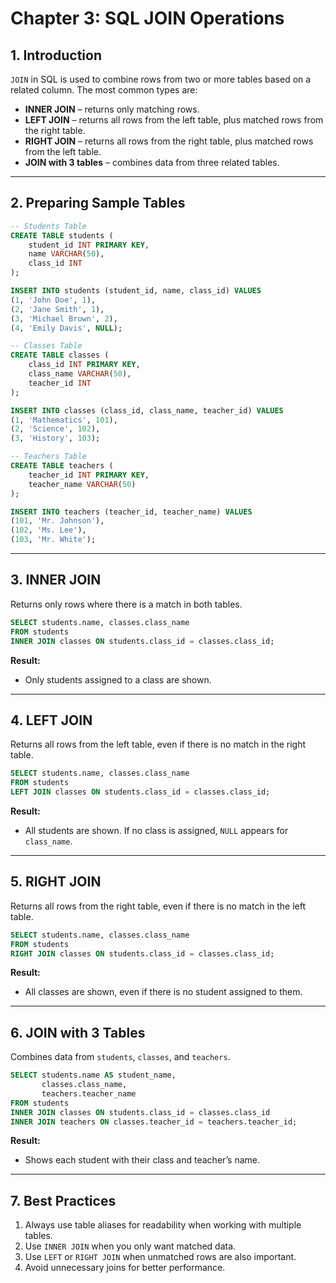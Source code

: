 # **Chapter 3: SQL JOIN Operations**

## **1. Introduction**

`JOIN` in SQL is used to combine rows from two or more tables based on a related column. The most common types are:

* **INNER JOIN** – returns only matching rows.
* **LEFT JOIN** – returns all rows from the left table, plus matched rows from the right table.
* **RIGHT JOIN** – returns all rows from the right table, plus matched rows from the left table.
* **JOIN with 3 tables** – combines data from three related tables.

---

## **2. Preparing Sample Tables**

```sql
-- Students Table
CREATE TABLE students (
    student_id INT PRIMARY KEY,
    name VARCHAR(50),
    class_id INT
);

INSERT INTO students (student_id, name, class_id) VALUES
(1, 'John Doe', 1),
(2, 'Jane Smith', 1),
(3, 'Michael Brown', 2),
(4, 'Emily Davis', NULL);

-- Classes Table
CREATE TABLE classes (
    class_id INT PRIMARY KEY,
    class_name VARCHAR(50),
    teacher_id INT
);

INSERT INTO classes (class_id, class_name, teacher_id) VALUES
(1, 'Mathematics', 101),
(2, 'Science', 102),
(3, 'History', 103);

-- Teachers Table
CREATE TABLE teachers (
    teacher_id INT PRIMARY KEY,
    teacher_name VARCHAR(50)
);

INSERT INTO teachers (teacher_id, teacher_name) VALUES
(101, 'Mr. Johnson'),
(102, 'Ms. Lee'),
(103, 'Mr. White');
```

---

## **3. INNER JOIN**

Returns only rows where there is a match in both tables.

```sql
SELECT students.name, classes.class_name
FROM students
INNER JOIN classes ON students.class_id = classes.class_id;
```

**Result:**

* Only students assigned to a class are shown.

---

## **4. LEFT JOIN**

Returns all rows from the left table, even if there is no match in the right table.

```sql
SELECT students.name, classes.class_name
FROM students
LEFT JOIN classes ON students.class_id = classes.class_id;
```

**Result:**

* All students are shown. If no class is assigned, `NULL` appears for `class_name`.

---

## **5. RIGHT JOIN**

Returns all rows from the right table, even if there is no match in the left table.

```sql
SELECT students.name, classes.class_name
FROM students
RIGHT JOIN classes ON students.class_id = classes.class_id;
```

**Result:**

* All classes are shown, even if there is no student assigned to them.

---

## **6. JOIN with 3 Tables**

Combines data from `students`, `classes`, and `teachers`.

```sql
SELECT students.name AS student_name, 
       classes.class_name, 
       teachers.teacher_name
FROM students
INNER JOIN classes ON students.class_id = classes.class_id
INNER JOIN teachers ON classes.teacher_id = teachers.teacher_id;
```

**Result:**

* Shows each student with their class and teacher’s name.

---

## **7. Best Practices**

1. Always use table aliases for readability when working with multiple tables.
2. Use `INNER JOIN` when you only want matched data.
3. Use `LEFT` or `RIGHT JOIN` when unmatched rows are also important.
4. Avoid unnecessary joins for better performance.

